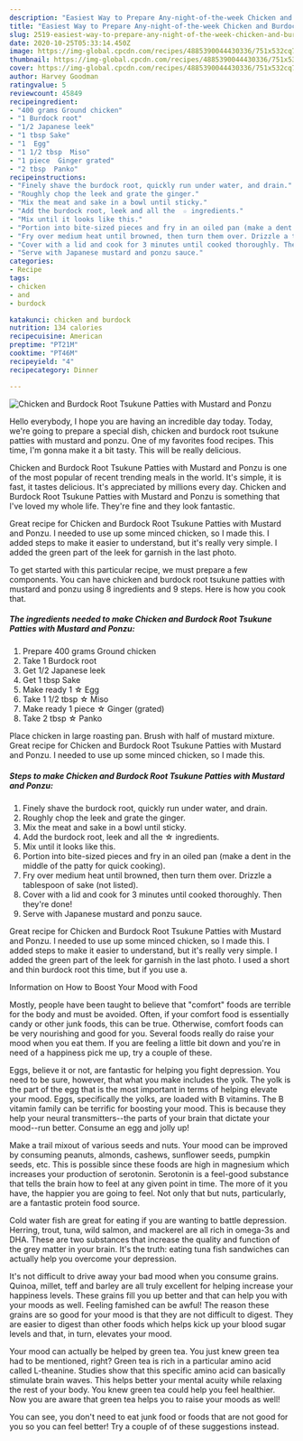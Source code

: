 ```yaml
---
description: "Easiest Way to Prepare Any-night-of-the-week Chicken and Burdock Root Tsukune Patties with Mustard and Ponzu"
title: "Easiest Way to Prepare Any-night-of-the-week Chicken and Burdock Root Tsukune Patties with Mustard and Ponzu"
slug: 2519-easiest-way-to-prepare-any-night-of-the-week-chicken-and-burdock-root-tsukune-patties-with-mustard-and-ponzu
date: 2020-10-25T05:33:14.450Z
image: https://img-global.cpcdn.com/recipes/4885390044430336/751x532cq70/chicken-and-burdock-root-tsukune-patties-with-mustard-and-ponzu-recipe-main-photo.jpg
thumbnail: https://img-global.cpcdn.com/recipes/4885390044430336/751x532cq70/chicken-and-burdock-root-tsukune-patties-with-mustard-and-ponzu-recipe-main-photo.jpg
cover: https://img-global.cpcdn.com/recipes/4885390044430336/751x532cq70/chicken-and-burdock-root-tsukune-patties-with-mustard-and-ponzu-recipe-main-photo.jpg
author: Harvey Goodman
ratingvalue: 5
reviewcount: 45849
recipeingredient:
- "400 grams Ground chicken"
- "1 Burdock root"
- "1/2 Japanese leek"
- "1 tbsp Sake"
- "1  Egg"
- "1 1/2 tbsp  Miso"
- "1 piece  Ginger grated"
- "2 tbsp  Panko"
recipeinstructions:
- "Finely shave the burdock root, quickly run under water, and drain."
- "Roughly chop the leek and grate the ginger."
- "Mix the meat and sake in a bowl until sticky."
- "Add the burdock root, leek and all the  ☆ ingredients."
- "Mix until it looks like this."
- "Portion into bite-sized pieces and fry in an oiled pan (make a dent in the middle of the patty for quick cooking)."
- "Fry over medium heat until browned, then turn them over. Drizzle a tablespoon of sake (not listed)."
- "Cover with a lid and cook for 3 minutes until cooked thoroughly. Then they&#39;re done!"
- "Serve with Japanese mustard and ponzu sauce."
categories:
- Recipe
tags:
- chicken
- and
- burdock

katakunci: chicken and burdock 
nutrition: 134 calories
recipecuisine: American
preptime: "PT21M"
cooktime: "PT46M"
recipeyield: "4"
recipecategory: Dinner

---
```



![Chicken and Burdock Root Tsukune Patties with Mustard and Ponzu](https://img-global.cpcdn.com/recipes/4885390044430336/751x532cq70/chicken-and-burdock-root-tsukune-patties-with-mustard-and-ponzu-recipe-main-photo.jpg)

Hello everybody, I hope you are having an incredible day today. Today, we're going to prepare a special dish, chicken and burdock root tsukune patties with mustard and ponzu. One of my favorites food recipes. This time, I'm gonna make it a bit tasty. This will be really delicious.

Chicken and Burdock Root Tsukune Patties with Mustard and Ponzu is one of the most popular of recent trending meals in the world. It's simple, it is fast, it tastes delicious. It's appreciated by millions every day. Chicken and Burdock Root Tsukune Patties with Mustard and Ponzu is something that I've loved my whole life. They're fine and they look fantastic.

Great recipe for Chicken and Burdock Root Tsukune Patties with Mustard and Ponzu. I needed to use up some minced chicken, so I made this. I added steps to make it easier to understand, but it&#39;s really very simple. I added the green part of the leek for garnish in the last photo.


To get started with this particular recipe, we must prepare a few components. You can have chicken and burdock root tsukune patties with mustard and ponzu using 8 ingredients and 9 steps. Here is how you cook that.

<!--inarticleads1-->

##### The ingredients needed to make Chicken and Burdock Root Tsukune Patties with Mustard and Ponzu:

1. Prepare 400 grams Ground chicken
1. Take 1 Burdock root
1. Get 1/2 Japanese leek
1. Get 1 tbsp Sake
1. Make ready 1 ☆ Egg
1. Take 1 1/2 tbsp ☆ Miso
1. Make ready 1 piece ☆ Ginger (grated)
1. Take 2 tbsp ☆ Panko


Place chicken in large roasting pan. Brush with half of mustard mixture. Great recipe for Chicken and Burdock Root Tsukune Patties with Mustard and Ponzu. I needed to use up some minced chicken, so I made this. 

<!--inarticleads2-->

##### Steps to make Chicken and Burdock Root Tsukune Patties with Mustard and Ponzu:

1. Finely shave the burdock root, quickly run under water, and drain.
1. Roughly chop the leek and grate the ginger.
1. Mix the meat and sake in a bowl until sticky.
1. Add the burdock root, leek and all the  ☆ ingredients.
1. Mix until it looks like this.
1. Portion into bite-sized pieces and fry in an oiled pan (make a dent in the middle of the patty for quick cooking).
1. Fry over medium heat until browned, then turn them over. Drizzle a tablespoon of sake (not listed).
1. Cover with a lid and cook for 3 minutes until cooked thoroughly. Then they&#39;re done!
1. Serve with Japanese mustard and ponzu sauce.


Great recipe for Chicken and Burdock Root Tsukune Patties with Mustard and Ponzu. I needed to use up some minced chicken, so I made this. I added steps to make it easier to understand, but it&#39;s really very simple. I added the green part of the leek for garnish in the last photo. I used a short and thin burdock root this time, but if you use a. 

Information on How to Boost Your Mood with Food


Mostly, people have been taught to believe that "comfort" foods are terrible for the body and must be avoided. Often, if your comfort food is essentially candy or other junk foods, this can be true. Otherwise, comfort foods can be very nourishing and good for you. Several foods really do raise your mood when you eat them. If you are feeling a little bit down and you're in need of a happiness pick me up, try a couple of these.

Eggs, believe it or not, are fantastic for helping you fight depression. You need to be sure, however, that what you make includes the yolk. The yolk is the part of the egg that is the most important in terms of helping elevate your mood. Eggs, specifically the yolks, are loaded with B vitamins. The B vitamin family can be terrific for boosting your mood. This is because they help your neural transmitters--the parts of your brain that dictate your mood--run better. Consume an egg and jolly up!

Make a trail mixout of various seeds and nuts. Your mood can be improved by consuming peanuts, almonds, cashews, sunflower seeds, pumpkin seeds, etc. This is possible since these foods are high in magnesium which increases your production of serotonin. Serotonin is a feel-good substance that tells the brain how to feel at any given point in time. The more of it you have, the happier you are going to feel. Not only that but nuts, particularly, are a fantastic protein food source.

Cold water fish are great for eating if you are wanting to battle depression. Herring, trout, tuna, wild salmon, and mackerel are all rich in omega-3s and DHA. These are two substances that increase the quality and function of the grey matter in your brain. It's the truth: eating tuna fish sandwiches can actually help you overcome your depression. 

It's not difficult to drive away your bad mood when you consume grains. Quinoa, millet, teff and barley are all truly excellent for helping increase your happiness levels. These grains fill you up better and that can help you with your moods as well. Feeling famished can be awful! The reason these grains are so good for your mood is that they are not difficult to digest. They are easier to digest than other foods which helps kick up your blood sugar levels and that, in turn, elevates your mood.

Your mood can actually be helped by green tea. You just knew green tea had to be mentioned, right? Green tea is rich in a particular amino acid called L-theanine. Studies show that this specific amino acid can basically stimulate brain waves. This helps better your mental acuity while relaxing the rest of your body. You knew green tea could help you feel healthier. Now you are aware that green tea helps you to raise your moods as well!

You can see, you don't need to eat junk food or foods that are not good for you so you can feel better! Try  a  couple of  of  these  suggestions  instead.

